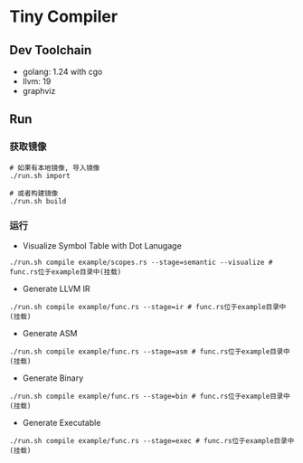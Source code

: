 # Tiny Compiler

## Dev Toolchain

- golang: 1.24 with cgo
- llvm: 19
- graphviz

## Run

### 获取镜像

```shell
# 如果有本地镜像, 导入镜像
./run.sh import

# 或者构建镜像
./run.sh build
```

### 运行

- Visualize Symbol Table with Dot Lanugage

```shell
./run.sh compile example/scopes.rs --stage=semantic --visualize # func.rs位于example目录中(挂载)
```

- Generate LLVM IR

```shell
./run.sh compile example/func.rs --stage=ir # func.rs位于example目录中(挂载)
```

- Generate ASM

```shell
./run.sh compile example/func.rs --stage=asm # func.rs位于example目录中(挂载)
```

- Generate Binary

```shell
./run.sh compile example/func.rs --stage=bin # func.rs位于example目录中(挂载)
```

- Generate Executable

```shell
./run.sh compile example/func.rs --stage=exec # func.rs位于example目录中(挂载)
```
